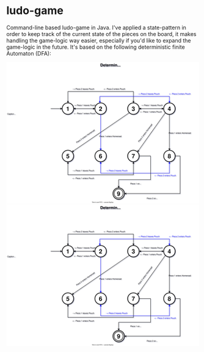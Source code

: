 # ludo-game
Command-line based ludo-game in Java. I've applied a state-pattern in order to keep track of the current state of the pieces on the board, it makes handling the game-logic way easier,
especially if you'd like to expand the game-logic in the future. It's based on the following deterministic finite Automaton (DFA):

![Alt text](./dfa_ludo.svg)
<img src="./dfa_ludo.svg">



